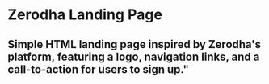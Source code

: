 # Zerodha Landing Page
## Simple HTML landing page inspired by Zerodha's platform, featuring a logo, navigation links, and a call-to-action for users to sign up."
